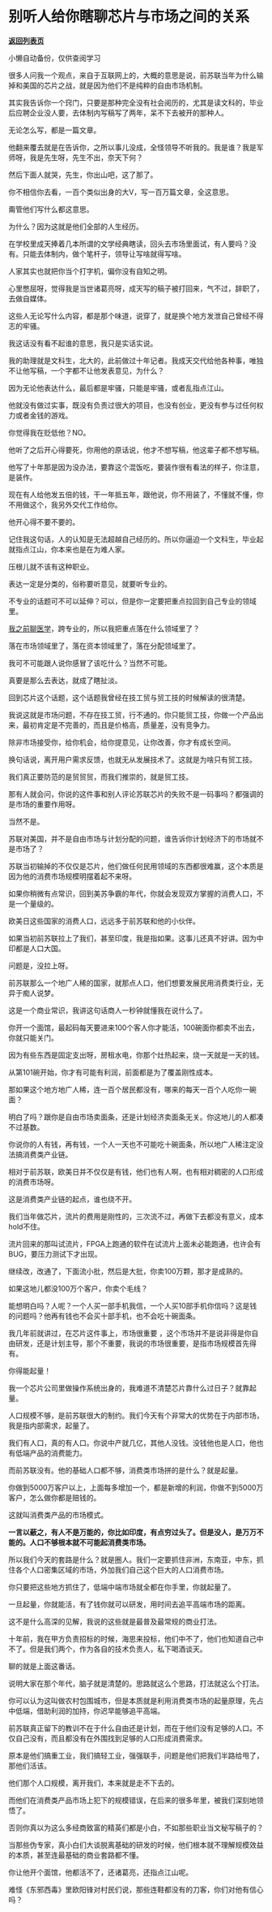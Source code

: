 # 别听人给你瞎聊芯片与市场之间的关系

[**返回列表页**](/gzh/记忆承载)

小懒自动备份，仅供查阅学习

很多人问我一个观点，来自于互联网上的，大概的意思是说，前苏联当年为什么输掉和美国的芯片之战，就是因为他们不是纯粹的自由市场机制。  

其实我告诉你一个窍门，只要是那种完全没有社会阅历的，尤其是读文科的，毕业后应聘企业没人要，去体制内写稿写了两年，呆不下去被开的那种人。

无论怎么写，都是一篇文章。

他翻来覆去就是在告诉你，之所以事儿没成，全怪领导不听我的。我是谁？我是军师呀，我是先生呀，先生不出，奈天下何？  

然后下面人就哭，先生，你出山吧，这了那了。

你不相信你去看，一百个类似出身的大V，写一百万篇文章，全这意思。  

甭管他们写什么都这意思。  

为什么？因为这就是他们全部的人生经历。

在学校里成天捧着几本所谓的文学经典瞎读，回头去市场里面试，有人要吗？没有。只能去体制内，做个笔杆子，领导让写啥就得写啥。  

人家其实也就把你当个打字机，偏你没有自知之明。

心里憋屈呀，觉得我是当世诸葛亮呀，成天写的稿子被打回来，气不过，辞职了，去做自媒体。

这些人无论写什么内容，都是那个味道，说穿了，就是换个地方发泄自己曾经不得志的牢骚。

我这话没有看不起谁的意思，我只是实话实说。  

我的助理就是文科生，北大的，此前做过十年记者。我成天交代给他各种事，唯独不让他写稿，一个字都不让他发表意见，为什么？

因为无论他表达什么，最后都是牢骚，只能是牢骚，或者乱指点江山。

他就没有做过实事，既没有负责过很大的项目，也没有创业，更没有参与过任何权力或者金钱的游戏。  

你觉得我在贬低他？NO。  

他听了之后开心得要死，你用他的原话说，他才不想写稿，他这辈子都不想写稿。

他写了十年那是因为没办法，要靠这个混饭吃，要装作很有看法的样子，你注意， 是装作。  

现在有人给他发五倍的钱，干一年抵五年，跟他说，你不用装了，不懂就不懂，你不用做这个，我另外交代工作给你。  

他开心得不要不要的。

记住我这句话，人的认知是无法超越自己经历的。所以你逼迫一个文科生，毕业起就指点江山，你本来也是在为难人家。  

压根儿就不该有这种职业。

表达一定是分类的，俗称要听意见，就要听专业的。  

不专业的话题可不可以延伸？可以，但是你一定要把重点拉回到自己专业的领域里。  

[我之前聊医学](http://mp.weixin.qq.com/s?__biz=MzU0MjYwNDU2Mw==&mid=2247508218&idx=1&sn=2cc26d8f3bed1f0b658e79c538c67799&chksm=fb1acc86cc6d45906fa4371206f1d77f908cdf5321e4b5ac5ed04c1fa3bf7f5328e976d0b0de&scene=21#wechat_redirect)，跨专业的，所以我把重点落在什么领域里了？

落在市场领域里了，落在资本领域里了，落在分配领域里了。

我可不可能跟人说你感冒了该吃什么？当然不可能。  

真要是那么去表达，就成了瞎扯淡。

回到芯片这个话题，这个话题我曾经在技工贸与贸工技的时候解读的很清楚。  

我说这就是市场问题，不存在技工贸，行不通的。你只能贸工技，你做一个产品出来，最初肯定是不完善的，而且是价格高，质量差，没有竞争力。  

除非市场接受你，给你机会，给你提意见，让你改善，你才有成长空间。  

换句话说，离开用户需求反馈，也就无从发展技术了。这就是为啥只有贸工技。  

我们真正要防范的是贸贸贸，而我们推崇的，就是贸工技。  

那有人就会问，你说的这件事和别人评论苏联芯片的失败不是一码事吗？都强调的是市场的重要作用呀。  

当然不是。

苏联对美国，并不是自由市场与计划分配的问题，谁告诉你计划经济下的市场就不是市场了？

苏联当初输掉的不仅仅是芯片，他们做任何民用领域的东西都很难赢，这个本质是因为他的消费市场规模明摆着起不来呀。  

如果你稍微有点常识，回到美苏争霸的年代，你就会发现双方掌握的消费人口，不是一个量级的。  

欧美日这些国家的消费人口，远远多于前苏联和他的小伙伴。  

如果当初前苏联拉上了我们，甚至印度，我是指如果。这事儿还真不好讲。因为中印都是人口大国。  

问题是，没拉上呀。  

前苏联那么一个地广人稀的国家，就那点人口，他们想要发展民用消费类行业，无异于痴人说梦。  

这是一个商业常识，我讲这句话商人一秒钟就懂我在说什么了。  

你开一个面馆，最起码每天要进来100个客人你才能活，100碗面你都卖不出去，你就只能关门。

因为有些东西是固定支出呀，房租水电，你那个灶热起来，烧一天就是一天的钱。  

从第101碗开始，你才有可能有利润，前面都是为了覆盖刚性成本。  

那如果这个地方地广人稀，连一百个居民都没有，哪来的每天一百个人吃你一碗面？  

明白了吗？跟你是自由市场卖面条，还是计划经济卖面条无关。你这地儿的人都凑不过基数。  

你说你的人有钱，再有钱，一个人一天也不可能吃十碗面条，所以地广人稀注定没法搞消费类产业链。  

相对于前苏联，欧美日并不仅仅是有钱，他们也有人啊，也有相对稠密的人口形成的消费市场呀。

这是消费类产业链的起点，谁也绕不开。  

我们当年做芯片，流片的费用是刚性的，三次流不过，再做下去都没有意义，成本hold不住。

流片回来的那叫试流片，FPGA上跑通的软件在试流片上面未必能跑通，也许会有BUG，要压力测试下才出现。  

继续改，改通了，下面流小批，然后是大批，你卖100万颗，那才是成熟的。  

如果这地儿都没100万个客户，你卖个毛线？  

能想明白吗？人呢？一个人买一部手机我信，一个人买10部手机你信吗？这是钱的问题吗？他再有钱也不会买十部手机，也不会吃十碗面条。

我几年前就讲过，在芯片这件事上，市场很重要 ，这个市场并不是说非得是你自由研发，还是计划主导，那个不重要，我说的市场很重要，是指市场规模首先得有。

你得能起量！

我一个芯片公司里做操作系统出身的，我难道不清楚芯片靠什么过日子？就靠起量。

人口规模不够，是前苏联很大的制约。我们今天有个非常大的优势在于内部市场，我是指内部需求，起量了。  

我们有人口，真的有人口。你说中产就几亿，其他人没钱。没钱他也是人口，他也有低端产品的消费能力。  

而前苏联没有。他的基础人口都不够，消费类市场拼的是什么？就是起量。

你做到5000万客户以上，上面每多增加一个，都是新增的利润，你做不到5000万客户，怎么做你都是赔钱的。  

这就叫消费类产品的市场模式。

 **一言以蔽之，有人不是万能的，你比如印度，有点穷过头了。但是没人，是万万不能的。人口不够根本就不可能起消费类市场。**

所以我们今天的套路是什么？就是圈人。我们一定要抓住非洲，东南亚，中东，抓住各个人口密集区域的市场，外加我们自己这个巨大的人口消费市场。  

你只要把这些地方抓住了，低端中端市场就全都在你手里，你就起量了。  

一旦起量，你就能活，有了钱你就可以研发，用时间去追平高端市场的距离。

这不是什么高深的见解，我说的这些就是最普及最常规的商业打法。  

十年前，我在甲方负责招标的时候，海思来投标，他们中不了，他们也知道自己中不了。但是我们两个，作为各自的技术负责人，私下喝酒谈天。

聊的就是上面这番话。

说明大家在那个年代，脑子就是清楚的。思路就这么个思路，打法就这么个打法。

你可以认为这叫做农村包围城市，但是本质就是利用消费类市场的起量原理，先占中低端，借助利润的加持，你迟早能够追平高端。

前苏联真正留下的教训不在于什么自由还是计划，而在于他们没有足够的人口。不仅自己没有，而且都没有在外围找到足够的人口形成消费需求。

原本是他们搞重工业，我们搞轻工业，强强联手，问题是他们把我们半路给甩了，那他们活该。

他们那个人口规模，离开我们，本来就是走不下去的。  

而他们在消费类产品市场上犯下的规模错误，在后来的很多年里，被我们深刻地领悟了。

否则你真以为这么多经商致富的精英们都是小白，不如那些职业当文秘写稿子的？

当那些伪专家，真小白们大谈脱离基础的研发的时候，他们根本就不理解规模效益的本质，甚至连最基础的商业套路都不懂。

你让他开个面馆，他都活不了，还诸葛亮，还指点江山呢。

难怪《东邪西毒》里欧阳锋对村民们说，那些连鞋都没有的刀客，你们对他有信心吗？

